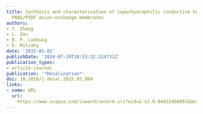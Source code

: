 ```yaml
---
title: Synthesis and characterisation of superhydrophilic conductive heterogeneous
  PANI/PVDF anion-exchange membranes
authors:
- Y. Zhang
- L. Zou
- B. P. Ladewig
- D. Mulcahy
date: '2015-01-01'
publishDate: '2024-07-20T10:53:32.524731Z'
publication_types:
- article-journal
publication: '*Desalination*'
doi: 10.1016/j.desal.2015.02.004
links:
- name: URL
  url: 
    https://www.scopus.com/inward/record.uri?eid=2-s2.0-84922468891&doi=10.1016%2fj.desal.2015.02.004&partnerID=40&md5=4292b7c2a8cefe74d3bb2f756d4bbec7
---
```

